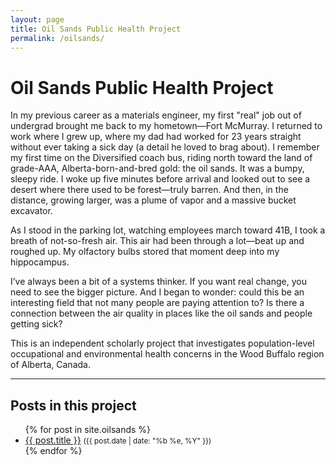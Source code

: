 ```yaml
---
layout: page
title: Oil Sands Public Health Project
permalink: /oilsands/
---
```


# Oil Sands Public Health Project

In my previous career as a materials engineer, my first "real" job out of undergrad brought me back to my hometown—Fort McMurray. I returned to work where I grew up, where my dad had worked for 23 years straight without ever taking a sick day (a detail he loved to brag about). I remember my first time on the Diversified coach bus, riding north toward the land of grade-AAA, Alberta-born-and-bred gold: the oil sands. It was a bumpy, sleepy ride. I woke up five minutes before arrival and looked out to see a desert where there used to be forest—truly barren. And then, in the distance, growing larger, was a plume of vapor and a massive bucket excavator.

As I stood in the parking lot, watching employees march toward 41B, I took a breath of not-so-fresh air. This air had been through a lot—beat up and roughed up. My olfactory bulbs stored that moment deep into my hippocampus.

I’ve always been a bit of a systems thinker. If you want real change, you need to see the bigger picture. And I began to wonder: could this be an interesting field that not many people are paying attention to? Is there a connection between the air quality in places like the oil sands and people getting sick?

This is an independent scholarly project that investigates population-level occupational and environmental health concerns in the Wood Buffalo region of Alberta, Canada.

---

## Posts in this project

<ul>
{% for post in site.oilsands %}
  <li><a href="{{ post.url }}">{{ post.title }}</a> <small>({{ post.date | date: "%b %e, %Y" }})</small></li>
{% endfor %}
</ul>
